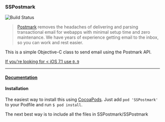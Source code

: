 ### SSPostmark

![Build Status](https://travis-ci.org/skylarsch/SSPostmark.svg?branch=master)

> [Postmark](http://postmarkapp.com/) removes the headaches of delivering and parsing transactional email for webapps with minimal setup time and zero maintenance. We have years of experience getting email to the inbox, so you can work and rest easier.

This is a simple Objective-C class to send email using the Postmark API.

[If you're looking for < iOS 7.1 use `0.9`](https://github.com/skylarsch/SSPostmark/releases/tag/0.9)

***

#### [Documentation](http://cocoadocs.org/docsets/SSPostmark)


#### Installation

The easiest way to install this using [CocoaPods](http://cocoapods.org).  Just add `pod 'SSPostmark'` to your Podfile and run `$ pod install`.

The next best way is to include all the files in SSPostmark/SSPostmark
